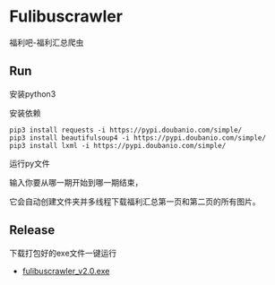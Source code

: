 # Fulibuscrawler
福利吧-福利汇总爬虫  
## Run
安装python3

安装依赖

```
pip3 install requests -i https://pypi.doubanio.com/simple/
pip3 install beautifulsoup4 -i https://pypi.doubanio.com/simple/
pip3 install lxml -i https://pypi.doubanio.com/simple/
```
运行py文件

输入你要从哪一期开始到哪一期结束，

它会自动创建文件夹并多线程下载福利汇总第一页和第二页的所有图片。
## Release
下载打包好的exe文件一键运行
-  [fulibuscrawler_v2.0.exe](https://github.com/wanglu58/fulibuscrawler/releases)